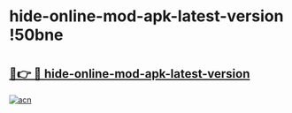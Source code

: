 # hide-online-mod-apk-latest-version !50bne

# <h2><a href="https://xehx9u.esa.edu.pl?title=hide-online-mod-apk-latest-version&ref=50bne">🔗👉 🔴 hide-online-mod-apk-latest-version</a></h2>

[![acn](https://github.com/user-attachments/assets/0f9c940e-d8b0-45ae-aac7-cd30a18b3e1c)](https://xehx9u.esa.edu.pl?title=hide-online-mod-apk-latest-version&ref=50bne)

